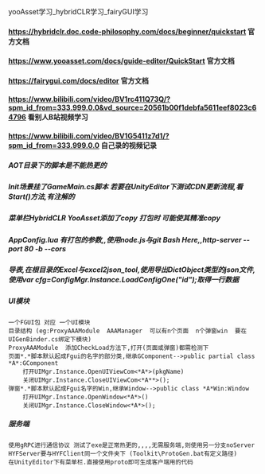yooAsset学习_hybridCLR学习_fairyGUI学习

#### https://hybridclr.doc.code-philosophy.com/docs/beginner/quickstart 官方文档
#### https://www.yooasset.com/docs/guide-editor/QuickStart  官方文档
#### https://fairygui.com/docs/editor 官方文档 
#### https://www.bilibili.com/video/BV1rc411Q73Q/?spm_id_from=333.999.0.0&vd_source=20561b00f1debfa5611eef8023c64796  看别人B站视频学习
#### https://www.bilibili.com/video/BV1G5411z7d1/?spm_id_from=333.999.0.0  自己录的视频记录


##### AOT目录下的脚本是不能热更的
##### Init场景挂了GameMain.cs脚本 若要在UnityEditor下测试CDN更新流程,看Start()方法,有注解的
##### 菜单栏HybridCLR YooAsset添加了copy 打包时 可能使其精准copy
##### AppConfig.lua 有打包的参数,,使用node.js与git Bash Here,,http-server --port 80 -b --cors
##### 导表,在根目录的Excel与excel2json_tool,使用导出DictObject类型的json文件,使用var cfg=ConfigMgr.Instance.LoadConfigOne<ItemConfig>("id");取得一行数据

##### UI模块
	一个FGUI包 对应 一个UI模块 
	目录结构 (eg:ProxyAAAModule  AAAManager  可以有n个页面  n个弹窗win  要在UIGenBinder.cs绑定下模块)
    ProxyAAAModule  添加CheckLoad方法下,打开(页面或弹窗)都需检测下
    页面*.*脚本默认起成Fgui的名字的部分类,继承GComponent-->public partial class *A*:GComponent
        打开UIMgr.Instance.OpenUIViewCom<*A*>(pkgName)
        关闭UIMgr.Instance.CloseUIViewCom<*A**>();
    弹窗*.*脚本默认起成Fgui名字的Win,继承Window-->public class *A*Win:Window  
        打开UIMgr.Instance.OpenWindow<*A*>()
        关闭UIMgr.Instance.CloseWindow<*A*>();
#####  服务端
    使用gRPC进行通信协议 测试了exe是正常热更的,,,,无需服务端,则使用另一分支noServer
    HYFServer要与HYFClient同一个文件夹下 (Toolkit\ProtoGen.bat有定义路径)
    在UnityEditor下有菜单栏.直接使用proto即可生成客户端用的代码